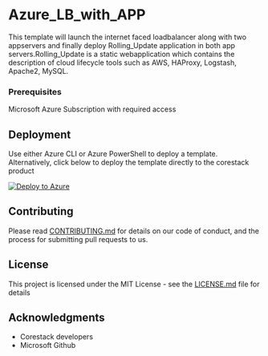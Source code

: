 
# Azure_LB_with_APP

This template will launch the internet faced loadbalancer along with two appservers and finally deploy Rolling_Update application in both app servers.Rolling_Update is a static webapplication which contains the description of cloud lifecycle tools such as AWS, HAProxy, Logstash, Apache2, MySQL.

### Prerequisites

Microsoft Azure Subscription with required access

## Deployment

Use either Azure CLI or Azure PowerShell to deploy a template. Alternatively, click below to deploy the template directly to the corestack product 

[![Deploy to Azure](https://docs.corestack.io/wp-content/uploads/2019/09/deploy-to-corestack.svg)](http://sandbox.corestack.io/heatstack/templates?repositories=github&external_redirect=true&name=Azure_LB_with_APP&url=https://raw.githubusercontent.com/corestacklabs/Templates/master/arm/Azure_LB_with_APP/Azure_LB_with_APP_content.json&engine=arm&type[0]=Cloud&classification[0]=Provisioning&services[0]=Azure&scope=tenant#/mytemplates)

## Contributing

Please read [CONTRIBUTING.md](https://gist.github.com/karthick-kk/30e4fd3f279492b4f040d5cd569d21d0) for details on our code of conduct, and the process for submitting pull requests to us.

## License

This project is licensed under the MIT License - see the [LICENSE.md](LICENSE.md) file for details

## Acknowledgments

* Corestack developers
* Microsoft Github


